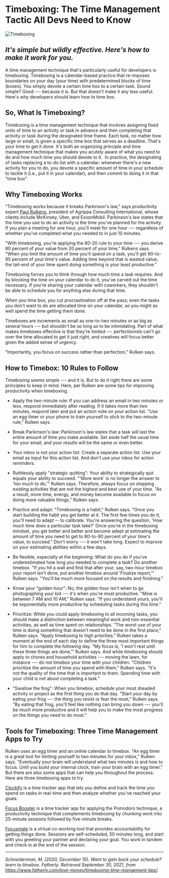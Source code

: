 # Timeboxing: The Time Management Tactic All Devs Need to Know

![Timeboxing](https://images.fatherly.com/wp-content/uploads/2020/12/timeboxing-header.jpg?q=65&enable=upscale&w=600)
## *It's simple but wildly effective. Here's how to make it work for you.*


A time management technique that's particularly useful for developers is timeboxing. Timeboxing is a calendar-based practice that re-imposes boundaries on your day (your time) with predetermined blocks of time (boxes). You simply devote a certain time box to a certain task. Sound simple? Good --- because it is. But that doesn't make it any less useful. Here's why developers should learn how to time box.

## So, What Is Timeboxing?

Timeboxing is a time management technique that involves assigning fixed units of time to an activity or task in advance and then completing that activity or task during the designated time frame. Each task, no matter how large or small, is given a specific time box that serves as a deadline. That's your time to get it done. It's both an organizing principle and time management technique that makes you acutely aware of what you need to do and how much time you should devote to it.  In practice, the designating of tasks replacing a to-do list with a calendar: whenever there's a new activity for you to do, you devote a specific amount of time in your schedule to tackle it (i.e., put it in your calendar), and then commit to doing it in that "time box".

## Why Timeboxing Works

"Timeboxing works because it breaks Parkinson's law," says productivity expert [Paul Rulkens](https://paulrulkens.com/), president of Agrippa Consulting International, whose clients include McKinsey, Uber, and ExxonMobil. Parkinson's law states that the time you use to do an activity is the time you've planned for the activity. If you plan a meeting for one hour, you'll meet for one hour --- regardless of whether you've completed what you needed to in just 10 minutes.

"With timeboxing, you're applying the 80-20 rule to your time --- you derive 80 percent of your value from 20 percent of your time," Rulkens says. "When you limit the amount of time you'll spend on a task, you'll get 90-to-95 percent of your time's value. Adding time beyond that is wasted value; the tail-end of your time spent doing something is your least productive."

Timeboxing forces you to think through how much time a task requires. And by blocking the time on your calendar to do it, you've carved out the time necessary. If you're sharing your calendar with coworkers, they shouldn't be able to schedule you for anything else during that time. 

When you time box, you cut procrastination off at the pass; even the tasks you don't want to do are allocated time on your calendar, so you might as well spend the time getting them done.

Timeboxes are increments as small as one-to-two minutes or as big as several hours --- but shouldn't be so long as to be intimidating. Part of what makes timeboxes effective is that they're limited --- perfectionists can't go over the time allocated to get it just right, and creatives will focus better given the added sense of urgency.

"Importantly, you focus on success rather than perfection," Rulken says.

## How to Timebox: 10 Rules to Follow

Timeboxing seems simple --- and it is. But to do it right there are some principles to keep in mind. Here, per Rulken are some tips for improving productivity when timeboxing.

-   Apply the two-minute rule: If you can address an email in two minutes or less, respond immediately after reading. If it takes more than two minutes, respond later and put an action note on your action list. "Use an egg timer or your phone to train yourself to stick to the two-minute rule," Rulken says.

-   Break Parkinson's law: Parkinson's law states that a task will last the entire amount of time you make available. Set aside half the usual time for your email, and your results will be the same or even better.

-   Your inbox is not your action list: Create a separate action list. Use your email as input for this action list. And don't use your inbox for action reminders.

-   Ruthlessly apply "strategic quitting": Your ability to strategically quit equals your ability to succeed. "'More work' is no longer the answer to 'too much to do,'" Rulken says. Therefore, always focus on stopping existing activities that are not the highest and best use of your time. "As a result, more time, energy, and money become available to focus on doing more valuable things," Rulken says.

-   Practice and adapt: "Timeboxing is a habit," Rulken says. "Once you start building the habit you get better at it. The first few times you do it, you'll need to adapt -- to calibrate. You're answering the question, 'How much time does a particular task take?' Once you're in the timeboxing mindset, you get better and better and become adept at estimating the amount of time you need to get to 80-to-90 percent of your time's value, to succeed." Don't worry --- it won't take long. Expect to improve on your estimating abilities within a few days.
-   Be flexible, especially at the beginning: What do you do if you've underestimated how long you needed to complete a task? Do another timebox. "If you hit a wall and find that after your, say, two-hour timebox your report isn't done, put another timebox around 'Finalize report,'" Rulken says. "You'll be much more focused on the results and finishing."
-   Know your "golden hour": No, the golden hour isn't when to go photographing your kid --- it's when you're most productive. "Mine is between 7 AM and 10 AM," Rulken says. "If you understand yours, you'll be exponentially more productive by scheduling tasks during this time."
-   Prioritize: While you could apply timeboxing to all incoming tasks, you should make a distinction between meaningful work and non-essential activities, as well as time spent on relationships. "The worst use of your time is doing something that doesn't need to be done in the first place," Rulken says. "Apply timeboxing to high priorities." Rulken takes a moment at the end of each day to define the three most important things for him to complete the following day. "My focus is, 'I won't rest until these three things are done,'" Rulken says. And while timeboxing should apply to chores and household activities --- moving the lawn, for instance --- do not timebox your time with your children. "Children prioritize the amount of time you spend with them," Rulken says. "It's not the quality of the time that is important to them. Spending time with your child is not about completing a task."
-   "Swallow the frog": When you timebox, schedule your most dreaded activity or project as the first thing you do that day. "Start your day by eating your frog --- the thing you resist or fear the most," Rulken says. "By eating that frog, you'll feel like nothing can bring you down --- you'll be much more productive and it will help you to make the most progress on the things you need to do most."

## Tools for Timeboxing: Three Time Management Apps to Try

Rulken uses an egg timer and an online calendar to timebox. "An egg timer is a great tool for limiting yourself to two minutes for your inbox," Rulken says. "Eventually your brain will understand what two minutes is and how to focus. Until you build your internal clock, train your brain with an egg timer." But there are also some apps that can help you throughout the process. Here are three timeboxing apps to try.

[Clockify](https://clockify.me/) is a time tracker app that lets you define and track the time you spend on tasks in real-time and then analyze whether you've reached your goals.

[Focus Booster](https://www.focusboosterapp.com/) is a time tracker app for applying the Pomodoro technique, a productivity technique that complements timeboxing by chunking work into 25-minute sessions followed by five-minute breaks.

[Focusmate](https://www.focusmate.com/) is a virtual co-working tool that provides accountability for getting things done. Sessions are self-scheduled, 50 minutes long, and start with you greeting your partner and declaring your goal. You work in tandem and check in at the end of the session.

---
*Schneiderman, M. (2020, December 15). Want to gain back your schedule? learn to timebox. Fatherly. Retrieved September 30, 2021, from https://www.fatherly.com/love-money/timeboxing-time-mangement-tips/.*